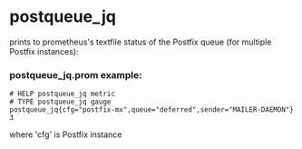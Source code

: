 # postqueue_jq
prints to prometheus's textfile status of the Postfix queue (for multiple Postfix instances):

### postqueue_jq.prom example:
```
# HELP postqueue_jq metric
# TYPE postqueue_jq gauge
postqueue_jq{cfg="postfix-mx",queue="deferred",sender="MAILER-DAEMON"} 3
```
where 'cfg' is Postfix instance
